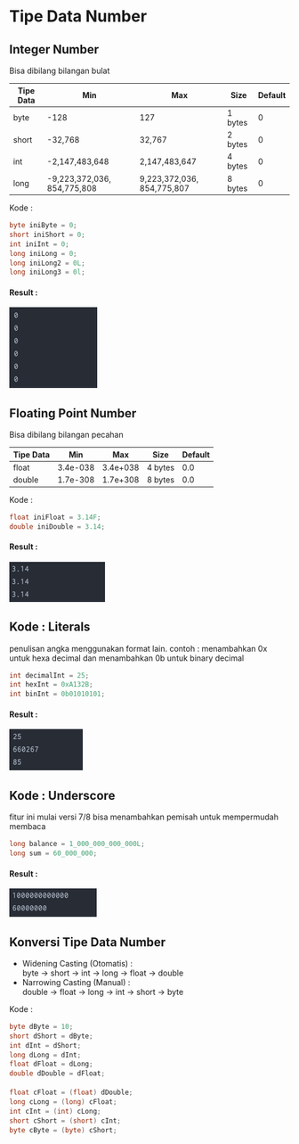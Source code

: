 # Tipe Data Number

## Integer Number
Bisa dibilang bilangan bulat

| Tipe Data | Min            | Max  | Size | Default |
| --------- | -------------- | ---- | ---- | ------- |
| byte      | -128           | 127 | 1 bytes | 0 |
| short     | -32,768        | 32,767 | 2 bytes | 0 |
| int       | -2,147,483,648 | 2,147,483,647 | 4 bytes | 0 |
| long      | -9,223,372,036, 854,775,808 | 9,223,372,036, 854,775,807 | 8 bytes | 0 |

Kode :

```java
byte iniByte = 0;
short iniShort = 0;
int iniInt = 0;
long iniLong = 0;
long iniLong2 = 0L;
long iniLong3 = 0l;
```

#### Result : 
![ss1](screenshot/ss1.png)

## Floating Point Number
Bisa dibilang bilangan pecahan

| Tipe Data | Min       | Max      | Size    | Default |
| --------- | --------- | -------- | ------- | ------- |
| float     | 3.4e-038  | 3.4e+038 | 4 bytes | 0.0     |
| double    | 1.7e-308  | 1.7e+308 | 8 bytes | 0.0     |

Kode :

```java
float iniFloat = 3.14F;
double iniDouble = 3.14;
```

#### Result :
![ss2](screenshot/ss2.png)

## Kode : Literals
penulisan angka menggunakan format lain. contoh :
menambahkan 0x untuk hexa decimal dan menambahkan 0b untuk binary decimal

```java
int decimalInt = 25;
int hexInt = 0xA132B;
int binInt = 0b01010101;
```

#### Result : 
![ss3](screenshot/ss3.png)

## Kode : Underscore
fitur ini mulai versi 7/8 bisa menambahkan pemisah untuk mempermudah membaca

```java
long balance = 1_000_000_000_000L;
long sum = 60_000_000;
```

#### Result : 
![ss4](screenshot/ss4.png)

## Konversi Tipe Data Number
- Widening Casting (Otomatis) : <br/>  byte -> short -> int -> long -> float -> double
- Narrowing Casting (Manual) : <br/> double -> float -> long -> int -> short -> byte

Kode : 
```java
byte dByte = 10;
short dShort = dByte;
int dInt = dShort;
long dLong = dInt;
float dFloat = dLong;
double dDouble = dFloat;

float cFloat = (float) dDouble;
long cLong = (long) cFloat;
int cInt = (int) cLong;
short cShort = (short) cInt;
byte cByte = (byte) cShort;
```